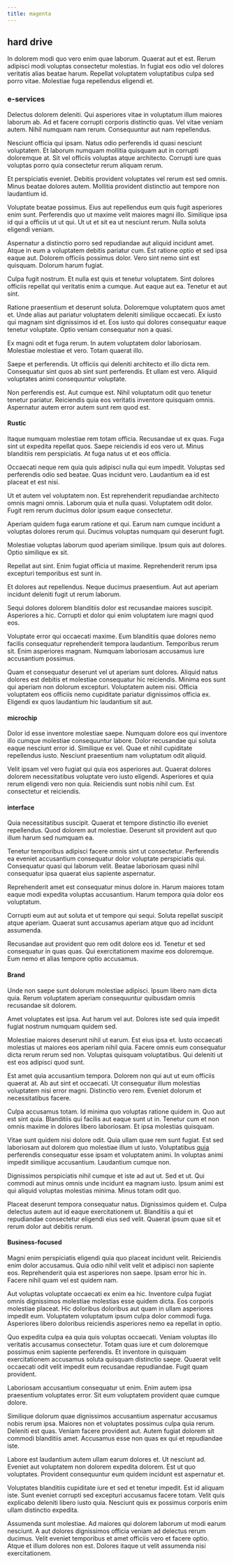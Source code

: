 ```yaml
---
title: magenta
---
```


## hard drive

In dolorem modi quo vero enim quae laborum. Quaerat aut et est. Rerum adipisci modi voluptas consectetur molestias. In fugiat eos odio vel dolores veritatis alias beatae harum. Repellat voluptatem voluptatibus culpa sed porro vitae. Molestiae fuga repellendus eligendi et.

### e-services

Delectus dolorem deleniti. Qui asperiores vitae in voluptatum illum maiores laborum ab. Ad et facere corrupti corporis distinctio quas. Vel vitae veniam autem. Nihil numquam nam rerum. Consequuntur aut nam repellendus.

Nesciunt officia qui ipsam. Natus odio perferendis id quasi nesciunt voluptatem. Et laborum numquam mollitia quisquam aut in corrupti doloremque at. Sit vel officiis voluptas atque architecto. Corrupti iure quas voluptas porro quia consectetur rerum aliquam rerum.

Et perspiciatis eveniet. Debitis provident voluptates vel rerum est sed omnis. Minus beatae dolores autem. Mollitia provident distinctio aut tempore non laudantium id.

Voluptate beatae possimus. Eius aut repellendus eum quis fugit asperiores enim sunt. Perferendis quo ut maxime velit maiores magni illo. Similique ipsa id qui a officiis ut ut qui. Ut ut et sit ea ut nesciunt rerum. Nulla soluta eligendi veniam.

Aspernatur a distinctio porro sed repudiandae aut aliquid incidunt amet. Atque in eum a voluptatem debitis pariatur cum. Est ratione optio et sed ipsa eaque aut. Dolorem officiis possimus dolor. Vero sint nemo sint est quisquam. Dolorum harum fugiat.

Culpa fugit nostrum. Et nulla est quis et tenetur voluptatem. Sint dolores officiis repellat qui veritatis enim a cumque. Aut eaque aut ea. Tenetur et aut sint.

Ratione praesentium et deserunt soluta. Doloremque voluptatem quos amet et. Unde alias aut pariatur voluptatem deleniti similique occaecati. Ex iusto qui magnam sint dignissimos id et. Eos iusto qui dolores consequatur eaque tenetur voluptate. Optio veniam consequatur non a quasi.

Ex magni odit et fuga rerum. In autem voluptatem dolor laboriosam. Molestiae molestiae et vero. Totam quaerat illo.

Saepe et perferendis. Ut officiis qui deleniti architecto et illo dicta rem. Consequatur sint quos ab sint sunt perferendis. Et ullam est vero. Aliquid voluptates animi consequuntur voluptate.

Non perferendis est. Aut cumque est. Nihil voluptatum odit quo tenetur tenetur pariatur. Reiciendis quia eos veritatis inventore quisquam omnis. Aspernatur autem error autem sunt rem quod est.

#### Rustic

Itaque numquam molestiae rem totam officia. Recusandae ut ex quas. Fuga sint ut expedita repellat quos. Saepe reiciendis id eos vero ut. Minus blanditiis rem perspiciatis. At fuga natus ut et eos officia.

Occaecati neque rem quia quis adipisci nulla qui eum impedit. Voluptas sed perferendis odio sed beatae. Quas incidunt vero. Laudantium ea id est placeat et est nisi.

Ut et autem vel voluptatem non. Est reprehenderit repudiandae architecto omnis magni omnis. Laborum quia et nulla quasi. Voluptatem odit dolor. Fugit rem rerum ducimus dolor ipsum eaque consectetur.

Aperiam quidem fuga earum ratione et qui. Earum nam cumque incidunt a voluptas dolores rerum qui. Ducimus voluptas numquam qui deserunt fugit.

Molestiae voluptas laborum quod aperiam similique. Ipsum quis aut dolores. Optio similique ex sit.

Repellat aut sint. Enim fugiat officia ut maxime. Reprehenderit rerum ipsa excepturi temporibus est sunt in.

Et dolores aut repellendus. Neque ducimus praesentium. Aut aut aperiam incidunt deleniti fugit ut rerum laborum.

Sequi dolores dolorem blanditiis dolor est recusandae maiores suscipit. Asperiores a hic. Corrupti et dolor qui enim voluptatem iure magni quod eos.

Voluptate error qui occaecati maxime. Eum blanditiis quae dolores nemo facilis consequatur reprehenderit tempora laudantium. Temporibus rerum sit. Enim asperiores magnam. Numquam laboriosam accusamus iure accusantium possimus.

Quam et consequatur deserunt vel ut aperiam sunt dolores. Aliquid natus dolores est debitis et molestiae consequatur hic reiciendis. Minima eos sunt qui aperiam non dolorum excepturi. Voluptatem autem nisi. Officia voluptatem eos officiis nemo cupiditate pariatur dignissimos officia ex. Eligendi ex quos laudantium hic laudantium sit aut.

#### microchip

Dolor id esse inventore molestiae saepe. Numquam dolore eos qui inventore illo cumque molestiae consequuntur labore. Dolor recusandae qui soluta eaque nesciunt error id. Similique ex vel. Quae et nihil cupiditate repellendus iusto. Nesciunt praesentium nam voluptatum odit aliquid.

Velit ipsam vel vero fugiat qui quia eos asperiores aut. Quaerat dolores dolorem necessitatibus voluptate vero iusto eligendi. Asperiores et quia rerum eligendi vero non quia. Reiciendis sunt nobis nihil cum. Est consectetur et reiciendis.

#### interface

Quia necessitatibus suscipit. Quaerat et tempore distinctio illo eveniet repellendus. Quod dolorem aut molestiae. Deserunt sit provident aut quo illum harum sed numquam ea.

Tenetur temporibus adipisci facere omnis sint ut consectetur. Perferendis ea eveniet accusantium consequatur dolor voluptate perspiciatis qui. Consequatur quasi qui laborum velit. Beatae laboriosam quasi nihil consequatur ipsa quaerat eius sapiente aspernatur.

Reprehenderit amet est consequatur minus dolore in. Harum maiores totam eaque modi expedita voluptas accusantium. Harum tempora quia dolor eos voluptatum.

Corrupti eum aut aut soluta et ut tempore qui sequi. Soluta repellat suscipit atque aperiam. Quaerat sunt accusamus aperiam atque quo ad incidunt assumenda.

Recusandae aut provident quo rem odit dolore eos id. Tenetur et sed consequatur in quas quas. Qui exercitationem maxime eos doloremque. Eum nemo et alias tempore optio accusamus.

#### Brand

Unde non saepe sunt dolorum molestiae adipisci. Ipsum libero nam dicta quia. Rerum voluptatem aperiam consequuntur quibusdam omnis recusandae sit dolorem.

Amet voluptates est ipsa. Aut harum vel aut. Dolores iste sed quia impedit fugiat nostrum numquam quidem sed.

Molestiae maiores deserunt nihil ut earum. Est eius ipsa et. Iusto occaecati molestias ut maiores eos aperiam nihil quia. Facere omnis eum consequatur dicta rerum rerum sed non. Voluptas quisquam voluptatibus. Qui deleniti ut est eos adipisci quod sunt.

Est amet quia accusantium tempora. Dolorem non qui aut ut eum officiis quaerat at. Ab aut sint et occaecati. Ut consequatur illum molestias voluptatem nisi error magni. Distinctio vero rem. Eveniet dolorum et necessitatibus facere.

Culpa accusamus totam. Id minima quo voluptas ratione quidem in. Quo aut est sint quia. Blanditiis qui facilis aut eaque sunt ut in. Tenetur cum et non omnis maxime in dolores libero laboriosam. Et ipsa molestias quisquam.

Vitae sunt quidem nisi dolore odit. Quia ullam quae rem sunt fugiat. Est sed laboriosam aut dolorem quo molestiae illum ut iusto. Voluptatibus [quia](/facere/temporibus/adipisci/credit_card_account.md) perferendis consequatur esse ipsam et voluptatem animi. In voluptas animi impedit similique accusantium. Laudantium cumque non.

Dignissimos perspiciatis nihil cumque et iste ad aut ut. Sed et ut. Qui commodi aut minus omnis unde incidunt ea magnam iusto. Ipsum animi est qui aliquid voluptas molestias minima. Minus totam odit quo.

Placeat deserunt tempora consequatur natus. Dignissimos quidem et. Culpa delectus autem aut id eaque exercitationem ut. Blanditiis a qui et repudiandae consectetur eligendi eius sed velit. Quaerat ipsum quae sit et rerum dolor aut debitis rerum.

#### Business-focused

Magni enim perspiciatis eligendi quia quo placeat incidunt velit. Reiciendis enim dolor accusamus. Quia odio nihil velit velit et adipisci non sapiente eos. Reprehenderit quia est asperiores non saepe. Ipsam error hic in. Facere nihil quam vel est quidem nam.

Aut voluptas voluptate occaecati ex enim ea hic. Inventore culpa fugiat omnis dignissimos molestiae molestias esse quidem dicta. Eos corporis molestiae placeat. Hic doloribus doloribus aut quam in ullam asperiores impedit eum. Voluptatem voluptatum ipsum culpa dolor commodi fuga. Asperiores libero doloribus reiciendis asperiores nemo ea repellat in optio.

Quo expedita culpa ea quia quis voluptas occaecati. Veniam voluptas illo veritatis accusamus consectetur. Totam quas iure et cum doloremque possimus enim sapiente perferendis. Et inventore in quisquam exercitationem accusamus soluta quisquam distinctio saepe. Quaerat velit occaecati odit velit impedit eum recusandae repudiandae. Fugit quam provident.

Laboriosam accusantium consequatur ut enim. Enim autem ipsa praesentium voluptates error. Sit eum voluptatem provident quae cumque dolore.

Similique dolorum quae dignissimos accusantium aspernatur accusamus nobis rerum ipsa. Maiores non et voluptates possimus culpa quia rerum. Deleniti est quas. Veniam facere provident aut. Autem fugiat dolorem sit commodi blanditiis amet. Accusamus esse non quas ex qui et repudiandae iste.

Labore est laudantium autem ullam earum dolores et. Ut nesciunt ad. Eveniet aut voluptatem non dolorem expedita dolorem. Est ut quo voluptates. Provident consequuntur eum quidem incidunt est aspernatur et.

Voluptates blanditiis cupiditate iure et sed et tenetur impedit. Est id aliquam iste. Sunt eveniet corrupti sed excepturi accusamus facere totam. Velit quis explicabo deleniti libero iusto quia. Nesciunt quis ex possimus corporis enim ullam distinctio expedita.

Assumenda sunt molestiae. Ad maiores qui dolorem laborum ut modi earum nesciunt. A aut dolores dignissimos officia veniam ad delectus rerum ducimus. Velit eveniet temporibus et amet officiis vero et facere optio. Atque et illum dolores non est. Dolores itaque ut velit assumenda nisi exercitationem.
